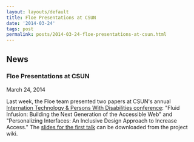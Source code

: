 ```yaml
---
layout: layouts/default
title: Floe Presentations at CSUN
date: '2014-03-24'
tags: post
permalink: posts/2014-03-24-floe-presentations-at-csun.html
---
```

<article class="floe-content floe-news-item">
                <h2> News </h2>
                <h3>Floe Presentations at CSUN</h3>
                <time class="floe-date" datetime="2014-03-24">March 24, 2014</time>
                <p>Last week, the Floe team presented two papers at CSUN's annual
                    <a href="http://www.csun.edu/cod/conference/2014/sessions/index.php/public/website_pages/view/1">Internation Technology &amp; Persons With Disabilities conference</a>: "Fluid Infusion: Building the Next Generation of the Accessible Web" and "Personalizing Interfaces: An Inclusive Design Approach to Increase Access."
                    The <a href="http://wiki.fluidproject.org/download/attachments/1707985/CSUN%202014%20Infusion%20Presentation.pdf?version=1&modificationDate=1395716250038&api=v2">slides for the first talk</a> can be downloaded from the project wiki.
                </p>
            </article>
